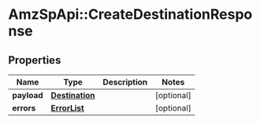# AmzSpApi::CreateDestinationResponse

## Properties
Name | Type | Description | Notes
------------ | ------------- | ------------- | -------------
**payload** | [**Destination**](Destination.md) |  | [optional] 
**errors** | [**ErrorList**](ErrorList.md) |  | [optional] 

